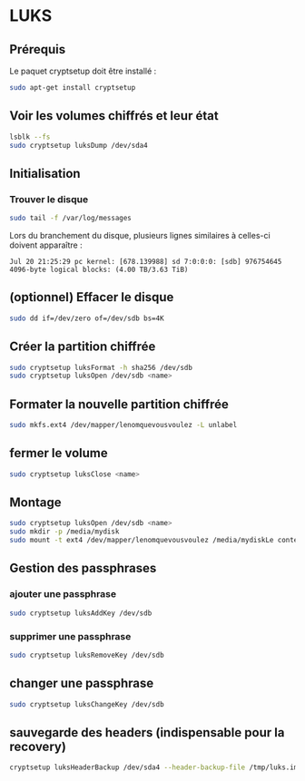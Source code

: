 # LUKS
  
## Prérequis

Le paquet cryptsetup doit être installé :
```sh
sudo apt-get install cryptsetup
```

## Voir les volumes chiffrés et leur état

```sh
lsblk --fs
sudo cryptsetup luksDump /dev/sda4
```


## Initialisation

### Trouver le disque

```sh
sudo tail -f /var/log/messages
```
Lors du branchement du disque, plusieurs lignes similaires à celles-ci doivent apparaître :
```
Jul 20 21:25:29 pc kernel: [678.139988] sd 7:0:0:0: [sdb] 976754645 4096-byte logical blocks: (4.00 TB/3.63 TiB)
```

## (optionnel) Effacer le disque

```sh
sudo dd if=/dev/zero of=/dev/sdb bs=4K
```

## Créer la partition chiffrée

```sh
sudo cryptsetup luksFormat -h sha256 /dev/sdb
sudo cryptsetup luksOpen /dev/sdb <name>
```

## Formater la nouvelle partition chiffrée

```sh
sudo mkfs.ext4 /dev/mapper/lenomquevousvoulez -L unlabel
```

## fermer le volume

```sh
sudo cryptsetup luksClose <name>
```

## Montage

```sh
sudo cryptsetup luksOpen /dev/sdb <name>
sudo mkdir -p /media/mydisk
sudo mount -t ext4 /dev/mapper/lenomquevousvoulez /media/mydiskLe contenu est alors accessible dans /media/mydisk.
```


## Gestion des passphrases

### ajouter une passphrase

```sh
sudo cryptsetup luksAddKey /dev/sdb
```

### supprimer une passphrase

```sh
sudo cryptsetup luksRemoveKey /dev/sdb
```

## changer une passphrase

```sh
sudo cryptsetup luksChangeKey /dev/sdb
```


## sauvegarde des headers (indispensable pour la recovery)

```sh
cryptsetup luksHeaderBackup /dev/sda4 --header-backup-file /tmp/luks.img
```


